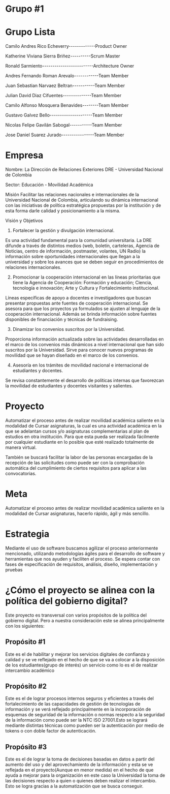# Grupo #1

# Grupo Lista

Camilo Andres Rico Echeverry-------------Product Owner

Katherine Viviana Sierra Briñez----------Scrum Master

Ronald Sarmiento-------------------------Architecture Owner

Andres Fernando Roman Arevalo------------Team Member

Juan Sebastian Narvaez Beltran-----------Team Member

Julian David Diaz Cifuentes--------------Team Member

Camilo Alfonso Mosquera Benavides--------Team Member

Gustavo Galvez Bello---------------------Team Member

Nicolas Felipe Gavilán Sabogal-----------Team Member

Jose Daniel Suarez Jurado----------------Team Member

# Empresa

Nombre: La Dirección de Relaciones Exteriores DRE - Universidad Nacional de Colombia

Sector: Educación - Movilidad Académica

Misión
Facilitar las relaciones nacionales e internacionales de la Universidad Nacional de Colombia, articulando su dinámica internacional con las iniciativas de política estratégica propuestas por la institución y de esta forma darle calidad y posicionamiento a la misma.

Visión y Objetivos

1. Fortalecer la gestión y divulgación internacional.

Es una actividad fundamental para la comunidad universitaria. La DRE difunde a través de distintos medios (web, boletín, carteleras, Agencia de Noticias, centro de información, postmaster, volantes, UN Radio) la información sobre oportunidades internacionales que llegan a la universidad y sobre los avances que se deben seguir en procedimientos de relaciones internacionales.

2. Promocionar la cooperación internacional en las líneas prioritarias que tiene la Agencia de Cooperación: Formación y educación; Ciencia, tecnología e innovación; Arte y Cultura y Fortalecimiento institucional.

Líneas específicas de apoyo a docentes e investigadores que buscan presentar propuestas ante fuentes de cooperación internacional. Se asesora para que los proyectos ya formulados se ajusten al lenguaje de la cooperación internacional. Además se brinda información sobre fuentes disponibles de financiación y técnicas de fundraising.

3. Dinamizar los convenios suscritos por la Universidad.

Proporciona información actualizada sobre las actividades desarrolladas en el marco de los convenios más dinámicos a nivel internacional que han sido suscritos por la Universidad. Sirve para conocer nuevos programas de movilidad que se hayan diseñado en el marco de los convenios.

4. Asesoría en los trámites de movilidad nacional e internacional de estudiantes y docentes.

Se revisa constantemente el desarrollo de políticas internas que favorezcan la movilidad de estudiantes y docentes visitantes y salientes.


# Proyecto

Automatizar el proceso antes de realizar movilidad académica saliente en la modalidad de Cursar asignaturas, la cual es una actividad académica en la que se adelantan cursos y/o asignaturas complementarias al plan de estudios en otra institución. Para que esta pueda ser realizada fácilmente por cualquier estudiante en lo posible que esté realizado totalmente de manera virtual.

También se buscará facilitar la labor de las personas encargadas de la recepción de las solicitudes como puede ser con la comprobación automática del cumplimiento de ciertos requisitos para aplicar a las convocatorias.


# Meta
Automatizar el proceso antes de realizar movilidad académica saliente en la modalidad de Cursar asignaturas, hacerlo rápido, ágil y más sencillo.

# Estrategia

Mediante el uso de software buscamos agilizar el proceso anteriormente mencionado, utilizando metodologías ágiles para el desarrollo de software y herramientas que nos ayuden y faciliten el proceso.
Se espera contar con fases de especificación de requisitos, análisis, diseño, implementación y pruebas 


# ¿Cómo el proyecto se alinea con la política del gobierno digital?

Este proyecto es transversal con varios propósitos de la política del gobierno digital. Pero a nuestra consideración este se alinea principalmente con los siguientes:


## Propósito #1

Este es el de habilitar y mejorar los servicios digitales de confianza y calidad y se ve reflejado en el hecho de que se va a colocar a la disposición de los estudiantes(grupo de interés) un servicio como lo es el de realizar intercambio académico


## Propósito #2 

Este es el de lograr procesos internos seguros y eficientes a través del fortalecimiento de las capacidades de gestión de tecnologías de información y se verá reflejado principalmente en la incorporación de esquemas de seguridad de la información o normas respecto a la seguridad de la información como puede ser la NTC ISO 27001.Esto se logrará mediante distintas técnicas como pueden ser la autenticación por medio de tokens o con doble factor de autenticación.

## Propósito #3

Este es el de lograr la toma de decisiones basadas en datos a partir del aumento del uso y del aprovechamiento de la información y esta se ve reflejada en el proyecto(Aunque en menor medida) en el hecho de que ayuda a mejorar para la organización en este caso la Universidad la toma de las decisiones respecto a quien o quienes deben realizar el intercambio. Esto se logra gracias a la automatización que se busca conseguir.



